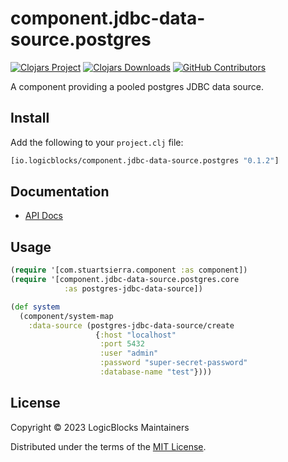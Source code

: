 # component.jdbc-data-source.postgres

[![Clojars Project](https://img.shields.io/clojars/v/io.logicblocks/component.jdbc-data-source.postgres.svg)](https://clojars.org/io.logicblocks/component.jdbc-data-source.postgres)
[![Clojars Downloads](https://img.shields.io/clojars/dt/io.logicblocks/component.jdbc-data-source.postgres.svg)](https://clojars.org/io.logicblocks/component.jdbc-data-source.postgres)
[![GitHub Contributors](https://img.shields.io/github/contributors-anon/logicblocks/component.jdbc-data-source.postgres.svg)](https://github.com/logicblocks/component.jdbc-data-source.postgres/graphs/contributors)

A component providing a pooled postgres JDBC data source.

## Install

Add the following to your `project.clj` file:

```clj
[io.logicblocks/component.jdbc-data-source.postgres "0.1.2"]
```

## Documentation

* [API Docs](https://logicblocks.github.io/component.jdbc-data-source.postgres/index.html)

## Usage

```clojure
(require '[com.stuartsierra.component :as component])
(require '[component.jdbc-data-source.postgres.core 
            :as postgres-jdbc-data-source])

(def system
  (component/system-map
    :data-source (postgres-jdbc-data-source/create
                   {:host "localhost"
                    :port 5432
                    :user "admin"
                    :password "super-secret-password"
                    :database-name "test"})))
```

## License

Copyright &copy; 2023 LogicBlocks Maintainers

Distributed under the terms of the 
[MIT License](http://opensource.org/licenses/MIT).
